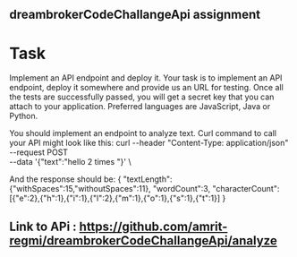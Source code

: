 ## dreambrokerCodeChallangeApi assignment

# Task
Implement an API endpoint and deploy it.
Your task is to implement an API endpoint, deploy it somewhere and provide us an URL for testing. Once all the tests are successfully passed, you will get a secret key that you can attach to your application. Preferred languages are JavaScript, Java or Python.

You should implement an endpoint to analyze text. Curl command to call your API might look like this:
            curl --header "Content-Type: application/json" \
            --request POST \
            --data '{"text":"hello 2 times  "}' \
            
And the response should be:
        {
            "textLength":{"withSpaces":15,"withoutSpaces":11},
            "wordCount":3,
            "characterCount":[{"e":2},{"h":1},{"i":1},{"l":2},{"m":1},{"o":1},{"s":1},{"t":1}]
        }
        
        
## Link to APi : https://github.com/amrit-regmi/dreambrokerCodeChallangeApi/analyze
            
